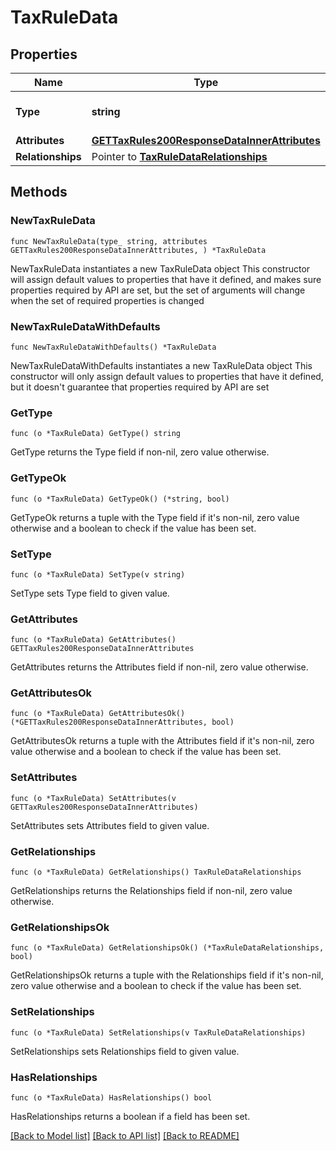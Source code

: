 # TaxRuleData

## Properties

Name | Type | Description | Notes
------------ | ------------- | ------------- | -------------
**Type** | **string** | The resource&#39;s type | 
**Attributes** | [**GETTaxRules200ResponseDataInnerAttributes**](GETTaxRules200ResponseDataInnerAttributes.md) |  | 
**Relationships** | Pointer to [**TaxRuleDataRelationships**](TaxRuleDataRelationships.md) |  | [optional] 

## Methods

### NewTaxRuleData

`func NewTaxRuleData(type_ string, attributes GETTaxRules200ResponseDataInnerAttributes, ) *TaxRuleData`

NewTaxRuleData instantiates a new TaxRuleData object
This constructor will assign default values to properties that have it defined,
and makes sure properties required by API are set, but the set of arguments
will change when the set of required properties is changed

### NewTaxRuleDataWithDefaults

`func NewTaxRuleDataWithDefaults() *TaxRuleData`

NewTaxRuleDataWithDefaults instantiates a new TaxRuleData object
This constructor will only assign default values to properties that have it defined,
but it doesn't guarantee that properties required by API are set

### GetType

`func (o *TaxRuleData) GetType() string`

GetType returns the Type field if non-nil, zero value otherwise.

### GetTypeOk

`func (o *TaxRuleData) GetTypeOk() (*string, bool)`

GetTypeOk returns a tuple with the Type field if it's non-nil, zero value otherwise
and a boolean to check if the value has been set.

### SetType

`func (o *TaxRuleData) SetType(v string)`

SetType sets Type field to given value.


### GetAttributes

`func (o *TaxRuleData) GetAttributes() GETTaxRules200ResponseDataInnerAttributes`

GetAttributes returns the Attributes field if non-nil, zero value otherwise.

### GetAttributesOk

`func (o *TaxRuleData) GetAttributesOk() (*GETTaxRules200ResponseDataInnerAttributes, bool)`

GetAttributesOk returns a tuple with the Attributes field if it's non-nil, zero value otherwise
and a boolean to check if the value has been set.

### SetAttributes

`func (o *TaxRuleData) SetAttributes(v GETTaxRules200ResponseDataInnerAttributes)`

SetAttributes sets Attributes field to given value.


### GetRelationships

`func (o *TaxRuleData) GetRelationships() TaxRuleDataRelationships`

GetRelationships returns the Relationships field if non-nil, zero value otherwise.

### GetRelationshipsOk

`func (o *TaxRuleData) GetRelationshipsOk() (*TaxRuleDataRelationships, bool)`

GetRelationshipsOk returns a tuple with the Relationships field if it's non-nil, zero value otherwise
and a boolean to check if the value has been set.

### SetRelationships

`func (o *TaxRuleData) SetRelationships(v TaxRuleDataRelationships)`

SetRelationships sets Relationships field to given value.

### HasRelationships

`func (o *TaxRuleData) HasRelationships() bool`

HasRelationships returns a boolean if a field has been set.


[[Back to Model list]](../README.md#documentation-for-models) [[Back to API list]](../README.md#documentation-for-api-endpoints) [[Back to README]](../README.md)


